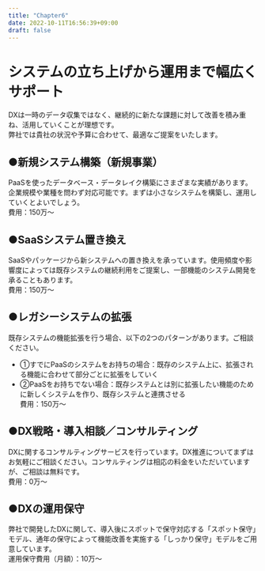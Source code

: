 ```yaml
---
title: "Chapter6"
date: 2022-10-11T16:56:39+09:00
draft: false
---
```


# システムの立ち上げから運用まで幅広くサポート

DXは一時のデータ収集ではなく、継続的に新たな課題に対して改善を積み重ね、活用していくことが理想です。  
弊社では貴社の状況や予算に合わせて、最適なご提案をいたします。

## ●新規システム構築（新規事業）

PaaSを使ったデータベース・データレイク構築にさまざまな実績があります。企業規模や業種を問わず対応可能です。まずは小さなシステムを構築し、運用していくとよいでしょう。  
費用：150万〜


## ●SaaSシステム置き換え

SaaSやパッケージから新システムへの置き換えを承っています。使用頻度や影響度によっては既存システムの継続利用をご提案し、一部機能のシステム開発を承ることもあります。  
費用：150万〜


## ●レガシーシステムの拡張

既存システムの機能拡張を行う場合、以下の2つのパターンがあります。ご相談ください。
* ①すでにPaaSのシステムをお持ちの場合：既存のシステム上に、拡張される機能に合わせて部分ごとに拡張をしていく  
* ②PaaSをお持ちでない場合：既存システムとは別に拡張したい機能のために新しくシステムを作り、既存システムと連携させる  
費用：150万〜

## ●DX戦略・導入相談／コンサルティング

DXに関するコンサルティングサービスを行っています。DX推進についてまずはお気軽にご相談ください。コンサルティングは相応の料金をいただいていますが、ご相談は無料です。  
費用：0万〜

## ●DXの運用保守  

弊社で開発したDXに関して、導入後にスポットで保守対応する「スポット保守」モデル、通年の保守によって機能改善を実施する「しっかり保守」モデルをご用意しています。  
運用保守費用（月額）：10万〜

